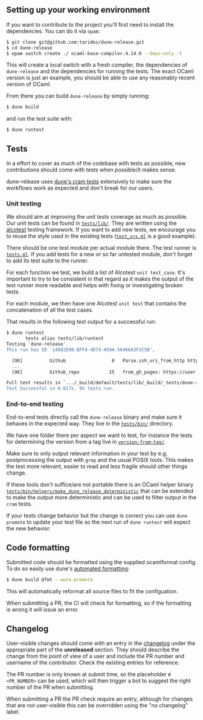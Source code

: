 ## Setting up your working environment

If you want to contribute to the project you'll first need to install the dependencies.
You can do it via `opam`:

```sh
$ git clone git@github.com:tarides/dune-release.git
$ cd dune-release
$ opam switch create ./ ocaml-base-compiler.4.14.0 --deps-only -t
```

This will create a local switch with a fresh compiler, the dependencies of
`dune-release` and the dependencies for running the tests. The exact OCaml
version is just an example, you should be able to use any reasonably recent
version of OCaml.

From there you can build `dune-release` by simply running:

```sh
$ dune build
```

and run the test suite with:

```sh
$ dune runtest
```

## Tests

In a effort to cover as much of the codebase with tests as possible, new contributions
should come with tests when possible/it makes sense.

dune-release uses [dune's cram
tests](https://dune.readthedocs.io/en/stable/tests.html#cram-tests) extensively
to make sure the workflows work as expected and don't break for our users.

### Unit testing

We should aim at improving the unit tests coverage as much as possible. Our
unit tests can be found in [`tests/lib/`](tests/lib). They are written using
the [alcotest](https://github.com/mirage/alcotest) testing framework. If you
want to add new tests, we encourage you to reuse the style used in the existing
tests ([`test_vcs.ml`](tests/lib/test_vcs.ml) is a good example).

There should be one test module per actual module there. The test runner is
[`tests.ml`](tests/lib/tests.ml). If you add tests for a new or so far untested
module, don't forget to add its test suite to the runner.

For each function we test, we build a list of Alcotest `unit test_case`. It's
important to try to be consistent in that regard as it makes the output of the
test runner more readable and helps with fixing or investigating broken tests.

For each module, we then have one Alcotest `unit test` that contains the
concatenation of all the test cases.

That results in the following test output for a successful run:

```sh
$ dune runtest
       tests alias tests/lib/runtest
Testing `dune-release'.
This run has ID `14602E98-BFF4-4D74-A50A-56466A3F2C5B'.

  [OK]          Github                 0   Parse.ssh_uri_from_http https://gi...
  ...
  [OK]          Github_repo           15   from_gh_pages: https://user.github...

Full test results in `.../_build/default/tests/lib/_build/_tests/dune-release'.
Test Successful in 0.017s. 95 tests run.
```

### End-to-end testing

End-to-end tests directly call the `dune-release` binary and make sure it
behaves in the expected way. They live in the [`tests/bin/`](tests/bin)
directory.

We have one folder there per aspect we want to test, for instance the tests for
determining the version from a tag live in
[`version-from-tag/`](tests/bin/version-from-tag).

Make sure to only output relevant information in your test by e.g.
postprocessing the output with `grep` and the usual POSIX tools. This makes the
test more relevant, easier to read and less fragile should other things change.

If these tools don't suffice/are not portable there is an OCaml helper binary
[`tests/bin/helpers/make_dune_release_deterministic`](tests/bin/helpers/make_dune_release_deterministic.ml)
that can be extended to make the output more deterministic and can be used to
filter output in the `cram` tests.

If your tests change behavior but the change is correct you can use `dune
promote` to update your test file so the next run of `dune runtest` will expect
the new behavior.

## Code formatting

Submitted code should be formatted using the supplied ocamlformat config. To do
so easily use dune's [automated
formatting](https://dune.readthedocs.io/en/stable/formatting.html#formatting-a-project):

```sh
$ dune build @fmt --auto-promote
```

This will automatically reformat all source files to fit the configuation.

When submitting a PR, the CI will check for formatting, so if the formatting is
wrong it will issue an error.

## Changelog

User-visible changes should come with an entry in the [changelog](CHANGES.md)
under the appropriate part of the **unreleased** section. They should describe
the change from the point of view of a user and include the PR number and
username of the contributor. Check the existing entries for reference.

The PR number is only known at submit time, so the placeholder `#<PR_NUMBER>`
can be used, which will then trigger a bot to suggest the right number of the
PR when submitting.

When submitting a PR the PR check require an entry, although for changes that
are not user-visible this can be overridden using the "no changelog" label.
